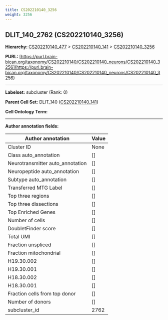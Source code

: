 ```yaml
---
title: CS202210140_3256
weight: 3256
---
```

## DLIT_140_2762 (CS202210140_3256)
<b>Hierarchy: </b>
[CS202210140_477](../CS202210140_477) >
[CS202210140_141](../CS202210140_141) >
[CS202210140_3256](../CS202210140_3256)

**PURL:** [https://purl.brain-bican.org/taxonomy/CS202210140/CS202210140_neurons/CS202210140_3256](https://purl.brain-bican.org/taxonomy/CS202210140/CS202210140_neurons/CS202210140_3256)

---


**Labelset:** subcluster (Rank: 0)

**Parent Cell Set:** DLIT_140 ([CS202210140_141](../CS202210140_141))



**Cell Ontology Term:** 

[MARKER GENES.]: #


---

[TRANSFERRED ANNOTATIONS.]: #


[AUTHOR ANNOTATION FIELDS.]: #


**Author annotation fields:**

| Author annotation | Value |
|-------------------|-------|
|Cluster ID|None|
|Class auto_annotation|[]|
|Neurotransmitter auto_annotation|[]|
|Neuropeptide auto_annotation|[]|
|Subtype auto_annotation|[]|
|Transferred MTG Label|[]|
|Top three regions|[]|
|Top three dissections|[]|
|Top Enriched Genes|[]|
|Number of cells|[]|
|DoubletFinder score|[]|
|Total UMI|[]|
|Fraction unspliced|[]|
|Fraction mitochondrial|[]|
|H19.30.002|[]|
|H19.30.001|[]|
|H18.30.002|[]|
|H18.30.001|[]|
|Fraction cells from top donor|[]|
|Number of donors|[]|
|subcluster_id|2762|
